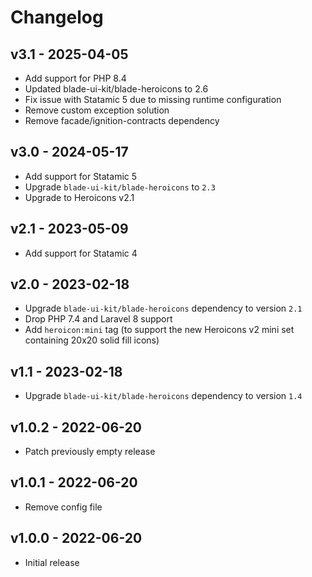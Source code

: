 # Changelog

## v3.1 - 2025-04-05

- Add support for PHP 8.4
- Updated blade-ui-kit/blade-heroicons to 2.6
- Fix issue with Statamic 5 due to missing runtime configuration
- Remove custom exception solution
- Remove facade/ignition-contracts dependency

## v3.0 - 2024-05-17

- Add support for Statamic 5
- Upgrade `blade-ui-kit/blade-heroicons` to `2.3`
- Upgrade to Heroicons v2.1

## v2.1 - 2023-05-09

- Add support for Statamic 4

## v2.0 - 2023-02-18

- Upgrade `blade-ui-kit/blade-heroicons` dependency to version `2.1`
- Drop PHP 7.4 and Laravel 8 support
- Add `heroicon:mini` tag (to support the new Heroicons v2 mini set containing 20x20 solid fill icons)

## v1.1 - 2023-02-18

- Upgrade `blade-ui-kit/blade-heroicons` dependency to version `1.4`

## v1.0.2 - 2022-06-20

- Patch previously empty release

## v1.0.1 - 2022-06-20

- Remove config file

## v1.0.0 - 2022-06-20

- Initial release
